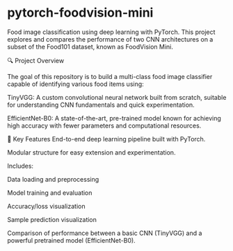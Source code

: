 # pytorch-foodvision-mini
Food image classification using deep learning with PyTorch. This project explores and compares the performance of two CNN architectures on a subset of the Food101 dataset, known as FoodVision Mini.

🔍 Project Overview

The goal of this repository is to build a multi-class food image classifier capable of identifying various food items using:

TinyVGG: A custom convolutional neural network built from scratch, suitable for understanding CNN fundamentals and quick experimentation.

EfficientNet-B0: A state-of-the-art, pre-trained model known for achieving high accuracy with fewer parameters and computational resources.

🧠 Key Features
End-to-end deep learning pipeline built with PyTorch.

Modular structure for easy extension and experimentation.

Includes:

Data loading and preprocessing

Model training and evaluation

Accuracy/loss visualization

Sample prediction visualization

Comparison of performance between a basic CNN (TinyVGG) and a powerful pretrained model (EfficientNet-B0).
